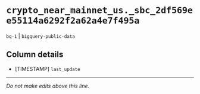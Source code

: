# `crypto_near_mainnet_us._sbc_2df569ee55114a6292f2a62a4e7f495a`
`bq-1` | `bigquery-public-data`

## Column details
* [TIMESTAMP] `last_update`

-------------------------------------------------------------------------------
*Do not make edits above this line.*
